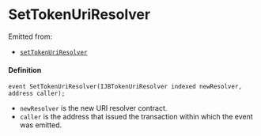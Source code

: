 # SetTokenUriResolver

Emitted from:

* [`setTokenUriResolver`](/dev/api/contracts/or-delegates/or-abstract/jbnftrewarddatasource/write/settokenuriresolver.md)

#### Definition

```
event SetTokenUriResolver(IJBTokenUriResolver indexed newResolver, address caller);
```

* `newResolver` is the new URI resolver contract.
* `caller` is the address that issued the transaction within which the event was emitted.
